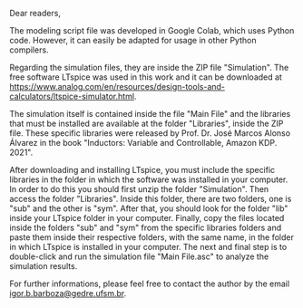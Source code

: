 Dear readers,

   The modeling script file was developed in Google Colab, which uses Python code. However, it can easily be adapted for usage in other Python compilers.

   Regarding the simulation files, they are inside the ZIP file "Simulation". The free software LTspice was used in this work and it can be downloaded at https://www.analog.com/en/resources/design-tools-and-calculators/ltspice-simulator.html.

   The simulation itself is contained inside the file "Main File" and the libraries that must be installed are available at the folder "Libraries", inside the ZIP file. These specific libraries were released by Prof. Dr. José Marcos Alonso Álvarez in the book "Inductors: Variable and Controllable, Amazon KDP. 2021".

   After downloading and installing LTspice, you must include the specific libraries in the folder in which the software was installed in your computer. In order to do this you should first unzip the folder "Simulation". Then access the folder "Libraries". Inside this folder, there are two folders, one is "sub" and the other is "sym". After that, you should look for the folder "lib" inside your LTspice folder in your computer. Finally, copy the files located inside the folders "sub" and "sym" from the specific libraries folders and paste them inside their respective folders, with the same name, in the folder in which LTspice is installed in your computer. The next and final step is to double-click and run the simulation file "Main File.asc" to analyze the simulation results.
   
   For further informations, please feel free to contact the author by the email igor.b.barboza@gedre.ufsm.br.
